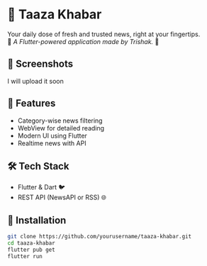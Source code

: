 # 📰 Taaza Khabar

Your daily dose of fresh and trusted news, right at your fingertips.  
📱 *A Flutter-powered application made by Trishak.* 🚀

## 📸 Screenshots
I will upload it soon

## 🚀 Features
- Category-wise news filtering
- WebView for detailed reading
- Modern UI using Flutter
- Realtime news with API

## 🛠️ Tech Stack
- Flutter & Dart 🐦
- REST API (NewsAPI or RSS) 🌐

## 🔧 Installation

```bash
git clone https://github.com/yourusername/taaza-khabar.git
cd taaza-khabar
flutter pub get
flutter run

